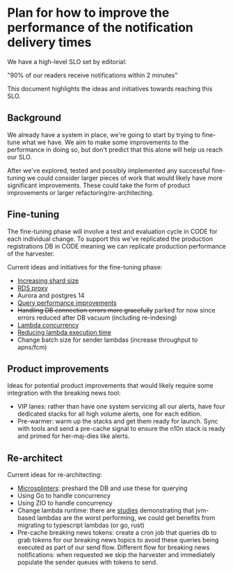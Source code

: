 # Plan for how to improve the performance of the notification delivery times

We have a high-level SLO set by editorial:

"90% of our readers receive notifications within 2 minutes"

This document highlights the ideas and initiatives towards reaching this SLO.

## Background

We already have a system in place, we're going to start by trying to fine-tune what we have. We aim to make some improvements to the performance in doing so, but don't predict that this alone will help us reach our SLO.

After we've explored, tested and possibly implemented any successful fine-tuning we could consider larger pieces of work that would likely have more significant improvements. These could take the form of product improvements or larger refactoring/re-architecting.

## Fine-tuning

The fine-tuning phase will involve a test and evaluation cycle in CODE for each individual change. To support this we've replicated the production registrations DB in CODE meaning we can replicate production performance of the harvester.

Current ideas and initiatives for the fine-tuning phase:

- [Increasing shard size](./01-shard-size.md)
- [RDS proxy](./02-rds-proxy.md)
- Aurora and postgres 14
- [Query performance improvements ](../architecture/02-database-tuning.md)
- ~~Handling DB connection errors more gracefully~~ parked for now since errors reduced after DB vacuum (including re-indexing)
- [Lambda concurrency](./04-reducing-lambda-duration.md)
- [Reducing lambda execution time](./06-reducing-lambda-cold-start-times.md)
- Change batch size for sender lambdas (increase throughput to apns/fcm)

## Product improvements

Ideas for potential product improvements that would likely require some integration with the breaking news tool:

- VIP lanes: rather than have one system servicing all our alerts, have four dedicated stacks for all high volume alerts, one for each edition.
- Pre-warmer: warm up the stacks and get them ready for launch. Sync with tools and send a pre-cache signal to ensure the n10n stack is ready and primed for her-maj-dies like alerts.

## Re-architect

Current ideas for re-architecting:

- [Microsplinters](https://github.com/itsibitzi/n10n-poc/blob/main/n10n-broker/src/main.rs): preshard the DB and use these for querying
- Using Go to handle concurrency
- Using ZIO to handle concurrency
- Change lambda runtime: there are [studies](https://filia-aleks.medium.com/aws-lambda-battle-2021-performance-comparison-for-all-languages-c1b441005fd1) demonstrating that jvm-based lambdas are the worst performing, we could get benefits from migrating to typescript lambdas (or go, rust)
- Pre-cache breaking news tokens: create a cron job that queries db to grab tokens for our breaking news topics to avoid these queries being executed as part of our send flow. Different flow for breaking news notifications: when requested we skip the harvester and immediately populate the sender queues with tokens to send.
